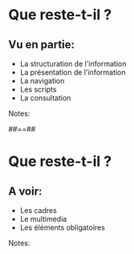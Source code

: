 <!-- .slide: -->

# Que reste-t-il ?

## Vu en partie: 

* La structuration de l'information
* La présentation de l'information 
* La navigation
* Les scripts
* La consultation 

Notes:

##==##

<!-- .slide: -->

# Que reste-t-il ?

## A voir:

* Les cadres
* Le multimedia
* Les éléments obligatoires

Notes:

